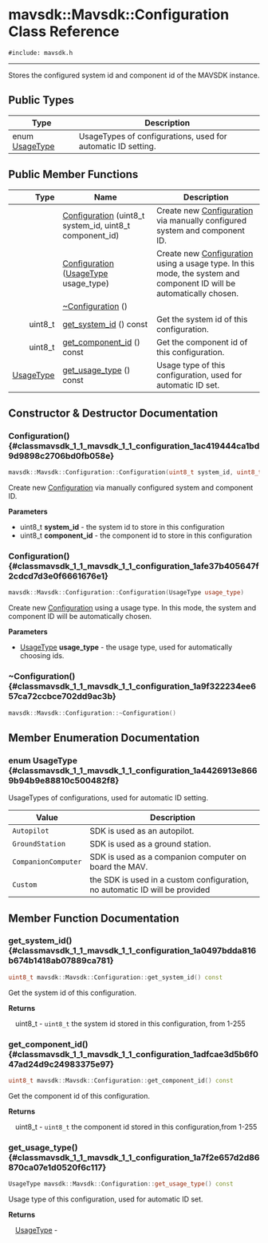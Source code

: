 # mavsdk::Mavsdk::Configuration Class Reference
`#include: mavsdk.h`

----


Stores the configured system id and component id of the MAVSDK instance. 


## Public Types


Type | Description
--- | ---
enum [UsageType](#classmavsdk_1_1_mavsdk_1_1_configuration_1a4426913e8669b94b9e88810c500482f8) | UsageTypes of configurations, used for automatic ID setting.

## Public Member Functions


Type | Name | Description
---: | --- | ---
&nbsp; | [Configuration](#classmavsdk_1_1_mavsdk_1_1_configuration_1ac419444ca1bd9d9898c2706bd0fb058e) (uint8_t system_id, uint8_t component_id) | Create new [Configuration](classmavsdk_1_1_mavsdk_1_1_configuration.md) via manually configured system and component ID.
&nbsp; | [Configuration](#classmavsdk_1_1_mavsdk_1_1_configuration_1afe37b405647f2cdcd7d3e0f6661676e1) ([UsageType](classmavsdk_1_1_mavsdk_1_1_configuration.md#classmavsdk_1_1_mavsdk_1_1_configuration_1a4426913e8669b94b9e88810c500482f8) usage_type) | Create new [Configuration](classmavsdk_1_1_mavsdk_1_1_configuration.md) using a usage type. In this mode, the system and component ID will be automatically chosen.
&nbsp; | [~Configuration](#classmavsdk_1_1_mavsdk_1_1_configuration_1a9f322234ee657ca72ccbce702dd9ac3b) () |
uint8_t | [get_system_id](#classmavsdk_1_1_mavsdk_1_1_configuration_1a0497bdda816b674b1418ab07889ca781) () const | Get the system id of this configuration.
uint8_t | [get_component_id](#classmavsdk_1_1_mavsdk_1_1_configuration_1adfcae3d5b6f047ad24d9c24983375e97) () const | Get the component id of this configuration.
[UsageType](classmavsdk_1_1_mavsdk_1_1_configuration.md#classmavsdk_1_1_mavsdk_1_1_configuration_1a4426913e8669b94b9e88810c500482f8) | [get_usage_type](#classmavsdk_1_1_mavsdk_1_1_configuration_1a7f2e657d2d86870ca07e1d0520f6c117) () const | Usage type of this configuration, used for automatic ID set.


## Constructor & Destructor Documentation


### Configuration() {#classmavsdk_1_1_mavsdk_1_1_configuration_1ac419444ca1bd9d9898c2706bd0fb058e}
```cpp
mavsdk::Mavsdk::Configuration::Configuration(uint8_t system_id, uint8_t component_id)
```


Create new [Configuration](classmavsdk_1_1_mavsdk_1_1_configuration.md) via manually configured system and component ID.


**Parameters**

* uint8_t **system_id** - the system id to store in this configuration
* uint8_t **component_id** - the component id to store in this configuration

### Configuration() {#classmavsdk_1_1_mavsdk_1_1_configuration_1afe37b405647f2cdcd7d3e0f6661676e1}
```cpp
mavsdk::Mavsdk::Configuration::Configuration(UsageType usage_type)
```


Create new [Configuration](classmavsdk_1_1_mavsdk_1_1_configuration.md) using a usage type. In this mode, the system and component ID will be automatically chosen.


**Parameters**

* [UsageType](classmavsdk_1_1_mavsdk_1_1_configuration.md#classmavsdk_1_1_mavsdk_1_1_configuration_1a4426913e8669b94b9e88810c500482f8) **usage_type** - the usage type, used for automatically choosing ids.

### ~Configuration() {#classmavsdk_1_1_mavsdk_1_1_configuration_1a9f322234ee657ca72ccbce702dd9ac3b}
```cpp
mavsdk::Mavsdk::Configuration::~Configuration()
```


## Member Enumeration Documentation


### enum UsageType {#classmavsdk_1_1_mavsdk_1_1_configuration_1a4426913e8669b94b9e88810c500482f8}


UsageTypes of configurations, used for automatic ID setting.


Value | Description
--- | ---
<span id="classmavsdk_1_1_mavsdk_1_1_configuration_1a4426913e8669b94b9e88810c500482f8a6ca1d2b081cc474f42cb95e3d04e6e68"></span> `Autopilot` | SDK is used as an autopilot. 
<span id="classmavsdk_1_1_mavsdk_1_1_configuration_1a4426913e8669b94b9e88810c500482f8af64f82089eddc6133add8c55c65d6687"></span> `GroundStation` | SDK is used as a ground station. 
<span id="classmavsdk_1_1_mavsdk_1_1_configuration_1a4426913e8669b94b9e88810c500482f8a8f2f82e1a7aa48819e9530d5c4977477"></span> `CompanionComputer` | SDK is used as a companion computer on board the MAV. 
<span id="classmavsdk_1_1_mavsdk_1_1_configuration_1a4426913e8669b94b9e88810c500482f8a90589c47f06eb971d548591f23c285af"></span> `Custom` | the SDK is used in a custom configuration, no automatic ID will be provided 

## Member Function Documentation


### get_system_id() {#classmavsdk_1_1_mavsdk_1_1_configuration_1a0497bdda816b674b1418ab07889ca781}
```cpp
uint8_t mavsdk::Mavsdk::Configuration::get_system_id() const
```


Get the system id of this configuration.


**Returns**

&emsp;uint8_t - `uint8_t` the system id stored in this configuration, from 1-255

### get_component_id() {#classmavsdk_1_1_mavsdk_1_1_configuration_1adfcae3d5b6f047ad24d9c24983375e97}
```cpp
uint8_t mavsdk::Mavsdk::Configuration::get_component_id() const
```


Get the component id of this configuration.


**Returns**

&emsp;uint8_t - `uint8_t` the component id stored in this configuration,from 1-255

### get_usage_type() {#classmavsdk_1_1_mavsdk_1_1_configuration_1a7f2e657d2d86870ca07e1d0520f6c117}
```cpp
UsageType mavsdk::Mavsdk::Configuration::get_usage_type() const
```


Usage type of this configuration, used for automatic ID set.


**Returns**

&emsp;[UsageType](classmavsdk_1_1_mavsdk_1_1_configuration.md#classmavsdk_1_1_mavsdk_1_1_configuration_1a4426913e8669b94b9e88810c500482f8) - 